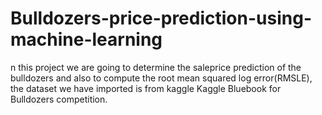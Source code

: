 # Bulldozers-price-prediction-using-machine-learning
n this project we are going to determine the saleprice prediction of the bulldozers and also to compute the root mean squared log error(RMSLE), the dataset we have imported is from kaggle  Kaggle Bluebook for Bulldozers competition.
